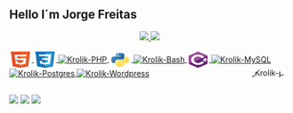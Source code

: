 ## Hello I´m Jorge Freitas
<div align="center">
  <a href="https://github.com/KrolikPT">
  <img height="180em" src="https://github-readme-stats.vercel.app/api?username=KrolikPT&show_icons=true&theme=dark&include_all_commits=true&count_private=true"/>
  <img height="180em" src="https://github-readme-stats.vercel.app/api/top-langs/?username=KrolikPT&layout=compact&langs_count=7&theme=dark"/>
</div>
  
<div style="display: inline_block"><br>
  <img align="center" alt="Krolik-HTML" height="30" width="40" src="https://raw.githubusercontent.com/devicons/devicon/master/icons/html5/html5-original.svg">
  <img align="center" alt="Krolik-CSS" height="30" width="40" src="https://raw.githubusercontent.com/devicons/devicon/master/icons/css3/css3-original.svg">
  <img align="center" alt="Krolik-PHP" height="35" width="40" src="https://icongr.am/devicon/php-original.svg?size=148&color=currentColor">
  <img align="center" alt="Krolik-Python" height="30" width="40" src="https://raw.githubusercontent.com/devicons/devicon/master/icons/python/python-original.svg">
  <img align="center" alt="Krolik-Bash" height="35" width="35" src="https://cdn.discordapp.com/attachments/908114317071761449/937443013867737088/pngegg.png">
  <img align="center" alt="Krolik-Csharp" height="30" width="40" src="https://raw.githubusercontent.com/devicons/devicon/master/icons/csharp/csharp-original.svg">
  <img align="center" alt="Krolik-MySQL" height="35" width="40" src="https://icongr.am/devicon/mysql-original-wordmark.svg?size=148&color=currentColor">
  <img align="center" alt="Krolik-Postgres" height="35" width="40" src="https://icongr.am/devicon/postgresql-original.svg?size=148&color=currentColor">
  <img align="center" alt="Krolik-Wordpress" height="35" width="40" src="https://icongr.am/devicon/wordpress-original.svg?size=148&color=currentColor">
  
  <img align="right" alt="Krolik-pic" height="150" style="border-radius:50px;" src="https://cdn.discordapp.com/attachments/908114317071761449/937442986785144924/Krolik_Face.png">
  
</div>
  
  ##
  
 <div> 
 <a href = "mailto:krolikpt@gmail.com"><img src="https://img.shields.io/badge/Gmail-D14836?style=for-the-badge&logo=gmail&logoColor=white" target="_blank"></a>
 <a href="https://www.linkedin.com/in/jorge-freitas-86809a1a1" target="_blank"><img src="https://img.shields.io/badge/-LinkedIn-%230077B5?style=for-the-badge&logo=linkedin&logoColor=white" target="_blank"></a> 
<a href="https://bitbucket.org/KrolikPT/" target="_blank"><img src="https://img.shields.io/badge/Bitbucket-330F63?style=for-the-badge&logo=bitbucket&logoColor=white" target="_blank"></a> 
 
</div>
